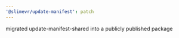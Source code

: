 ```yaml
---
'@slimevr/update-manifest': patch
---
```


migrated update-manifest-shared into a publicly published package
